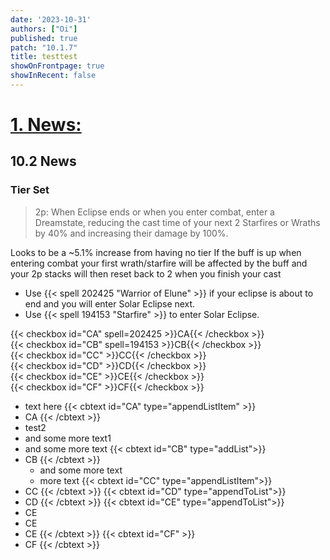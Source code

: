 ```yaml
---
date: '2023-10-31'
authors: ["Oi"]
published: true
patch: "10.1.7"
title: testtest
showOnFrontpage: true
showInRecent: false
---
```



<div id="news">

# [1. News:](#news)

</div>

## 10.2 News
### Tier Set
> 2p: When Eclipse ends or when you enter combat, enter a Dreamstate, reducing the cast time of your next 2 Starfires or Wraths by 40% and increasing their damage by 100%.

Looks to be a ~5.1% increase from having no tier
If the buff is up when entering combat your first wrath/starfire will be affected by the buff and your 2p stacks will then reset back to 2 when you finish your cast


- Use {{< spell 202425 "Warrior of Elune" >}} if your eclipse is about to end and you will enter Solar Eclipse next.
- Use {{< spell 194153 "Starfire" >}} to enter Solar Eclipse.


{{< checkbox id="CA" spell=202425 >}}CA{{< /checkbox >}}
<br>{{< checkbox id="CB" spell=194153 >}}CB{{< /checkbox >}}
<br>{{< checkbox id="CC" >}}CC{{< /checkbox >}}
<br>{{< checkbox id="CD" >}}CD{{< /checkbox >}}
<br>{{< checkbox id="CE" >}}CE{{< /checkbox >}}
<br>{{< checkbox id="CF" >}}CF{{< /checkbox >}}

- text here
{{< cbtext id="CA" type="appendListItem" >}}
- CA
{{< /cbtext >}}
- test2
- and some more text1
- and some more text
{{< cbtext id="CB" type="addList">}}
- CB
{{< /cbtext >}}
    - and some more text
    - more text
{{< cbtext id="CC" type="appendListItem">}}
- CC
{{< /cbtext >}}
{{< cbtext id="CD" type="appendToList">}}
- CD
{{< /cbtext >}}
{{< cbtext id="CE" type="appendToList">}}
- CE 
- CE 
- CE 
{{< /cbtext >}}
{{< cbtext id="CF" >}}
- CF
{{< /cbtext >}}





<script>const whTooltips = {colorLinks: true, iconizeLinks: true, renameLinks: true, iconSize: 'small'};</script>
<script src="https://wow.zamimg.com/js/tooltips.js"></script>
